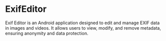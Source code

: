 # ExifEditor
Exif Editor is an Android application designed to edit and manage EXIF data in images and videos. It allows users to view, modify, and remove metadata, ensuring anonymity and data protection.
